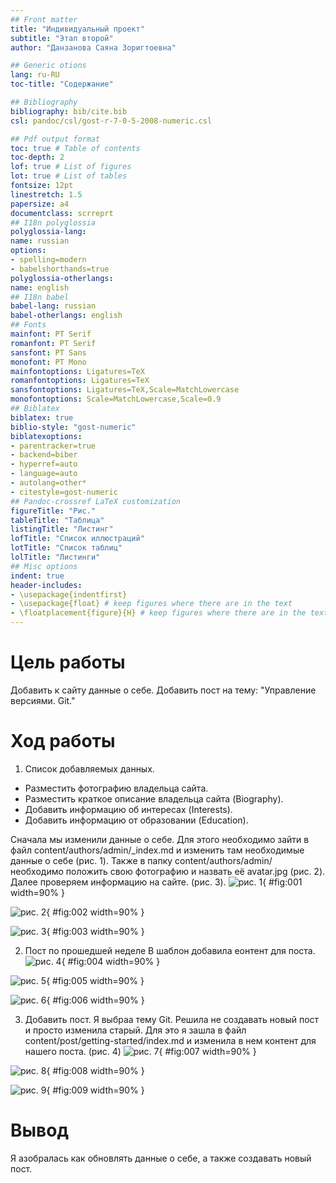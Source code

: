 ```yaml
---
## Front matter
title: "Индивидуальный проект"
subtitle: "Этап второй"
author: "Данзанова Саяна Зоригтоевна"

## Generic otions
lang: ru-RU
toc-title: "Содержание"

## Bibliography
bibliography: bib/cite.bib
csl: pandoc/csl/gost-r-7-0-5-2008-numeric.csl

## Pdf output format
toc: true # Table of contents
toc-depth: 2
lof: true # List of figures
lot: true # List of tables
fontsize: 12pt
linestretch: 1.5
papersize: a4
documentclass: scrreprt
## I18n polyglossia
polyglossia-lang:
name: russian
options:
- spelling=modern
- babelshorthands=true
polyglossia-otherlangs:
name: english
## I18n babel
babel-lang: russian
babel-otherlangs: english
## Fonts
mainfont: PT Serif
romanfont: PT Serif
sansfont: PT Sans
monofont: PT Mono
mainfontoptions: Ligatures=TeX
romanfontoptions: Ligatures=TeX
sansfontoptions: Ligatures=TeX,Scale=MatchLowercase
monofontoptions: Scale=MatchLowercase,Scale=0.9
## Biblatex
biblatex: true
biblio-style: "gost-numeric"
biblatexoptions:
- parentracker=true
- backend=biber
- hyperref=auto
- language=auto
- autolang=other*
- citestyle=gost-numeric
## Pandoc-crossref LaTeX customization
figureTitle: "Рис."
tableTitle: "Таблица"
listingTitle: "Листинг"
lofTitle: "Список иллюстраций"
lotTitle: "Список таблиц"
lolTitle: "Листинги"
## Misc options
indent: true
header-includes:
- \usepackage{indentfirst}
- \usepackage{float} # keep figures where there are in the text
- \floatplacement{figure}{H} # keep figures where there are in the text
---
```

# Цель работы
Добавить к сайту данные о себе. Добавить пост на тему: "Управление версиями. Git."

# Ход работы
1. Список добавляемых данных.
- Разместить фотографию владельца сайта.
- Разместить краткое описание владельца сайта (Biography).
- Добавить информацию об интересах (Interests).
- Добавить информацию от образовании (Education).

Сначала мы изменили данные о себе. Для этого необходимо зайти в файл content/authors/admin/_index.md и изменить там необходимые данные о себе (рис. 1). Также в папку content/authors/admin/ необходимо положить свою фотографию и назвать её avatar.jpg (рис. 2). Далее проверяем информацию на сайте. (рис. 3).
![рис. 1](1.jpg){ #fig:001 width=90% }

![рис. 2](2.jpg){ #fig:002 width=90% }

![рис. 3](3.jpg){ #fig:003 width=90% }

2. Пост по прошедшей неделе
В шаблон добавила еонтент для поста.
![рис. 4](4.jpg){ #fig:004 width=90% }

![рис. 5](5.jpg){ #fig:005 width=90% }

![рис. 6](6.jpg){ #fig:006 width=90% }

3.	Добавить пост.
Я выбраа тему Git. Решила не создавать новый пост и просто изменила старый. Для это я зашла в файл content/post/getting-started/index.md и изменила в нем контент для нашего поста. (рис. 4)
![рис. 7](7.jpg){ #fig:007 width=90% }

![рис. 8](8.jpg){ #fig:008 width=90% }

![рис. 9](9.jpg){ #fig:009 width=90% }

# Вывод
Я азобралась как обновлять данные о себе, а также создавать новый пост.